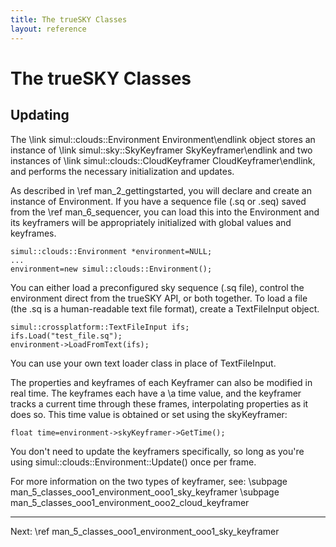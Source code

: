 ```yaml
---
title: The trueSKY Classes
layout: reference
---
```

The trueSKY Classes
===

## Updating ##
The \link simul::clouds::Environment Environment\endlink object stores an instance of \link simul::sky::SkyKeyframer SkyKeyframer\endlink
and two instances of \link simul::clouds::CloudKeyframer CloudKeyframer\endlink, and performs the necessary initialization and updates.

As described in \ref man_2_gettingstarted, you will declare and create an instance of Environment. If you have a sequence file (.sq or .seq)
saved from the \ref man_6_sequencer, you can load this into the Environment and its keyframers will be appropriately initialized with global values
and keyframes.

	simul::clouds::Environment *environment=NULL;
	...
	environment=new simul::clouds::Environment();

You can either load a preconfigured sky sequence (.sq file), control the environment direct from the trueSKY API, or both together.
To load a file (the .sq is a human-readable text file format), create a TextFileInput object.

	simul::crossplatform::TextFileInput ifs;
	ifs.Load("test_file.sq");
	environment->LoadFromText(ifs);

You can use your own text loader class in place of TextFileInput.

The properties and keyframes of each Keyframer can also be modified in real time.
The keyframes each have a \a time value, and the keyframer tracks a current time through these frames, interpolating properties as it does so. This time value is obtained
or set using the skyKeyframer:

	float time=environment->skyKeyframer->GetTime();

You don't need to update the keyframers specifically, so long as you're using simul::clouds::Environment::Update() once per frame.

For more information on the two types of keyframer, see:
\subpage man_5_classes_ooo1_environment_ooo1_sky_keyframer
\subpage man_5_classes_ooo1_environment_ooo2_cloud_keyframer

<hr size="1">
Next: \ref man_5_classes_ooo1_environment_ooo1_sky_keyframer
  